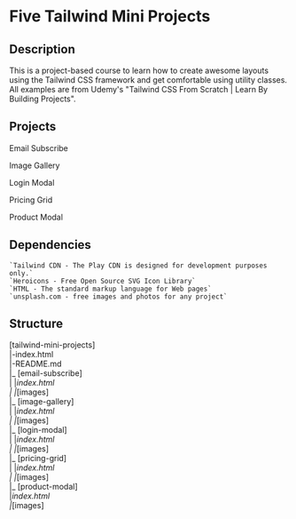 # Five Tailwind Mini Projects

## Description
This is a project-based course to learn how to create awesome layouts using the Tailwind CSS framework and get comfortable using utility classes. All examples are from Udemy's "Tailwind CSS From Scratch | Learn By Building Projects".

## Projects

Email Subscribe

Image Gallery

Login Modal

Pricing Grid

Product Modal

## Dependencies 

    `Tailwind CDN - The Play CDN is designed for development purposes only.`
    `Heroicons - Free Open Source SVG Icon Library`
    `HTML - The standard markup language for Web pages`
    `unsplash.com - free images and photos for any project`

## Structure 

  [tailwind-mini-projects]  
  |-index.html  
  |-README.md  
  |_ [email-subscribe]  
  |   |_index.html  
  |   |_[images]  
  |_ [image-gallery]  
  |   |_index.html  
  |   |_[images]  
  |_ [login-modal]  
  |   |_index.html  
  |   |_[images]  
  |_ [pricing-grid]  
  |   |_index.html  
  |   |_[images]  
  |_ [product-modal]  
      |_index.html  
      |_[images]  
